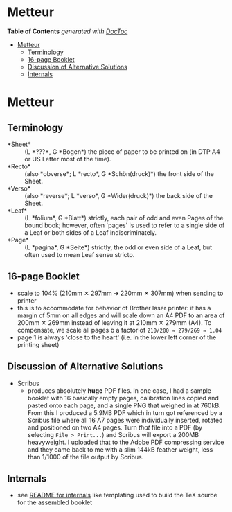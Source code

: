 

# Metteur


<!-- START doctoc generated TOC please keep comment here to allow auto update -->
<!-- DON'T EDIT THIS SECTION, INSTEAD RE-RUN doctoc TO UPDATE -->
**Table of Contents**  *generated with [DocToc](https://github.com/thlorenz/doctoc)*

- [Metteur](#metteur)
  - [Terminology](#terminology)
  - [16-page Booklet](#16-page-booklet)
  - [Discussion of Alternative Solutions](#discussion-of-alternative-solutions)
  - [Internals](#internals)

<!-- END doctoc generated TOC please keep comment here to allow auto update -->



# Metteur

## Terminology

<dl>

  <dt>*Sheet*</dt><dd>(L *???*, G *Bogen*) the piece of paper to be printed on (in DTP A4 or US Letter most
  of the time).</dd>

  <dt>*Recto*</dt><dd>(also *obverse*; L *recto*, G *Schön(druck)*) the front side of the Sheet.</dd>

  <dt>*Verso*</dt><dd>(also *reverse*; L *verso*, G *Wider(druck)*) the back side of the Sheet.</dd>

  <dt>*Leaf*</dt><dd>(L *folium*, G *Blatt*) strictly, each pair of odd and even Pages of the bound book;
  however, often 'pages' is used to refer to a single side of a Leaf or both sides of a Leaf
  indiscriminately.</dd>

  <dt>*Page*</dt><dd>(L *pagina*, G *Seite*) strictly, the odd or even side of a Leaf, but often used to
  mean Leaf sensu stricto.</dd>

  </dl>

## 16-page Booklet


* scale to 104% (210mm ✕ 297mm ➔ 220mm ✕ 307mm) when sending to printer
* this is to accommodate for behavior of Brother laser printer: it has a margin of 5mm on all edges and will 
  scale down an A4 PDF to an area of 200mm ✕ 269mm instead of leaving it at 210mm ✕ 279mm (A4). 
  To compensate, we scale all pages b a factor of `210/200 ≈ 279/269 ≈ 1.04`
* page 1 is always 'close to the heart' (i.e. in the lower left corner of the printing sheet)


## Discussion of Alternative Solutions

* Scribus
  * produces absolutely **huge** PDF files. In one case, I had a sample booklet with 16 basically empty
    pages, calibration lines copied and pasted onto each page, and a single PNG that weighed in at 760kB.
    From this I produced a 5.9MB PDF which in turn got referenced by a Scribus file where all 16 A7 pages
    were individually inserted, rotated and positioned on two A4 pages. Turn *that* file into a PDF (by
    selecting `File > Print...`) and Scribus will export a 200MB heavyweight. I uploaded that to the Adobe
    PDF compressing service and they came back to me with a slim 144kB feather weight, less than 1/1000 of
    the file output by Scribus.

## Internals

* see [README for internals](./README-internals.md) like templating used to build the TeX source for the
  assembled booklet
